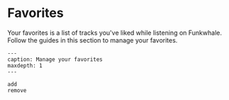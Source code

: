 # Favorites

Your favorites is a list of tracks you've liked while listening on Funkwhale. Follow the guides in this section to manage your favorites.

```{toctree}
---
caption: Manage your favorites
maxdepth: 1
---

add
remove

```
